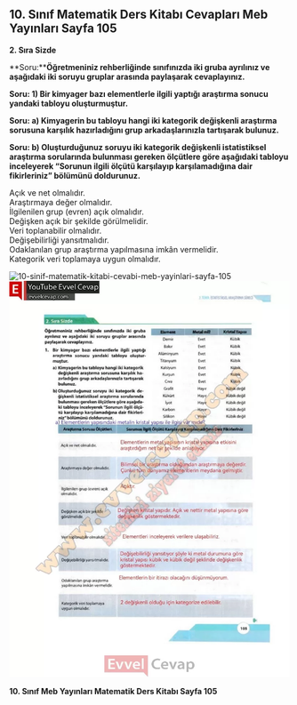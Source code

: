 ## 10. Sınıf Matematik Ders Kitabı Cevapları Meb Yayınları Sayfa 105

**2. Sıra Sizde**

**Soru:****Öğretmeniniz rehberliğinde sınıfınızda iki gruba ayrılınız ve aşağıdaki iki soruyu gruplar arasında paylaşarak cevaplayınız.**

**Soru: 1) Bir kimyager bazı elementlerle ilgili yaptığı araştırma sonucu yandaki tabloyu oluşturmuştur.**

**Soru: a) Kimyagerin bu tabloyu hangi iki kategorik değişkenli araştırma sorusuna karşılık hazırladığını grup arkadaşlarınızla tartışarak bulunuz.**

**Soru: b) Oluşturduğunuz soruyu iki kategorik değişkenli istatistiksel araştırma sorularında bulunması gereken ölçütlere göre aşağıdaki tabloyu inceleyerek “Sorunun ilgili ölçütü karşılayıp karşılamadığına dair fikirleriniz” bölümünü doldurunuz.**

Açık ve net olmalıdır.  
 Araştırmaya değer olmalıdır.  
 İlgilenilen grup (evren) açık olmalıdır.  
 Değişken açık bir şekilde görülmelidir.  
 Veri toplanabilir olmalıdır.  
 Değişebilirliği yansıtmalıdır.  
 Odaklanılan grup araştırma yapılmasına imkân vermelidir.  
 Kategorik veri toplamaya uygun olmalıdır.

![10-sinif-matematik-kitabi-cevabi-meb-yayinlari-sayfa-105]()![10-sinif-matematik-kitabi-cevabi-meb-yayinlari-sayfa-105](./image1.webp)

**10. Sınıf Meb Yayınları Matematik Ders Kitabı Sayfa 105**